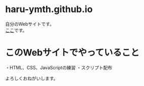 # haru-ymth.github.io
自分のWebサイトです。  
[ここ](https://haru-ymth.github.io/ "ここ")です。
# このWebサイトでやっていること
・HTML、CSS、JavaScriptの練習
・スクリプト配布

よろしくおねがいします。
